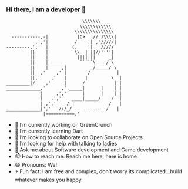 ### Hi there, I am a developer 👋
```
                             \\\\\\\
                            \\\\\\\\\\\\
                          \\\\\\\\\\\\\\\
  -----------,-|           |C>   // )\\\\|
           ,','|          /    || ,'/////|
---------,','  |         (,    ||   /////
         ||    |          \\  ||||//''''|
         ||    |           |||||||     _|
         ||    |______      `````\____/ \
         ||    |     ,|         _/_____/ \
         ||  ,'    ,' |        /          |
         ||,'    ,'   |       |         \  |
_________|/    ,'     |      /           | |
_____________,'      ,',_____|      |    | |
             |     ,','      |      |    | |
             |   ,','    ____|_____/    /  |
             | ,','  __/ |             /   |
_____________|','   ///_/-------------/   |
              |===========,'
```

- 🔭 I’m currently working on GreenCrunch
- 🌱 I’m currently learning Dart
- 👯 I’m looking to collaborate on Open Source Projects
- 🤔 I’m looking for help with talking to ladies 
- 💬 Ask me about Software development and Game development
- 📫 How to reach me: Reach me here, here is home 
- 😄 Pronouns: We!
- ⚡ Fun fact: I am free and complex, don't worry its complicated...build whatever makes you happy.

